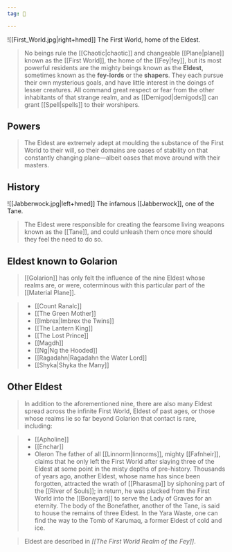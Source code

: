 ```yaml
---
tag: 👹

---
```

![[First_World.jpg|right+hmed]] 
 The First World, home of the Eldest.
> No beings rule the [[Chaotic|chaotic]] and changeable [[Plane|plane]] known as the [[First World]], the home of the [[Fey|fey]], but its most powerful residents are the mighty beings known as the **Eldest**, sometimes known as the **fey-lords** or the **shapers**. They each pursue their own mysterious goals, and have little interest in the doings of lesser creatures. All command great respect or fear from the other inhabitants of that strange realm, and as [[Demigod|demigods]] can grant [[Spell|spells]] to their worshipers.



## Powers

> The Eldest are extremely adept at moulding the substance of the First World to their will, so their domains are oases of stability on that constantly changing plane—albeit oases that move around with their masters.


## History

![[Jabberwock.jpg|left+hmed]] 
 The infamous [[Jabberwock]], one of the Tane.
> The Eldest were responsible for creating the fearsome living weapons known as the [[Tane]], and could unleash them once more should they feel the need to do so.


## Eldest known to Golarion

> [[Golarion]] has only felt the influence of the nine Eldest whose realms are, or were, coterminous with this particular part of the [[Material Plane]].

> - [[Count Ranalc]]
> - [[The Green Mother]]
> - [[Imbrex|Imbrex the Twins]]
> - [[The Lantern King]]
> - [[The Lost Prince]]
> - [[Magdh]]
> - [[Ng|Ng the Hooded]]
> - [[Ragadahn|Ragadahn the Water Lord]]
> - [[Shyka|Shyka the Many]]

## Other Eldest

> In addition to the aforementioned nine, there are also many Eldest spread across the infinite First World, Eldest of past ages, or those whose realms lie so far beyond Golarion that contact is rare, including:

> - [[Apholine]]
> - [[Enchar]]
> - Oleron
> The father of all [[Linnorm|linnorms]], mighty [[Fafnheir]], claims that he only left the First World after slaying three of the Eldest at some point in the misty depths of pre-history.
> Thousands of years ago, another Eldest, whose name has since been forgotten, attracted the wrath of [[Pharasma]] by siphoning part of the [[River of Souls]]; in return, he was plucked from the First World into the [[Boneyard]] to serve the Lady of Graves for an eternity.
> The body of the Bonefather, another of the Tane, is said to house the remains of three Eldest.
> In the Yara Waste, one can find the way to the Tomb of Karumaq, a former Eldest of cold and ice.


> Eldest are described in *[[The First World Realm of the Fey]]*.








